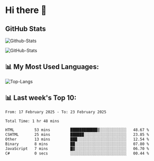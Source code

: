 # Hi there 👋

## GitHub Stats
![Github-Stats](https://github-readme-stats-sigma-five.vercel.app/api?username=ltorson&show_icons=true&theme=radical&count_private=true&show=reviews,discussions_started,discussions_answered,prs_merged,prs_merged_percentage)

![GitHub-Stats](https://github-readme-stats.vercel.app/api/wakatime?username=LeeTorson&theme=synthwave&size_weight=0.5&count_weight=0.5&title_color=36F9F6&langs_count=10&count_private=true)

## 📊 My Most Used Languages:
![Top-Langs](https://github-readme-stats-sigma-five.vercel.app/api/top-langs/?username=LTorson&layout=compact&langs_count=10)


## 📊 Last week's Top 10:
<!--START_SECTION:waka-->

```txt
From: 17 February 2025 - To: 23 February 2025

Total Time: 1 hr 48 mins

HTML         53 mins         ████████████▒░░░░░░░░░░░░   48.67 %
CSHTML       25 mins         ██████░░░░░░░░░░░░░░░░░░░   23.85 %
Other        13 mins         ███░░░░░░░░░░░░░░░░░░░░░░   12.54 %
Binary       8 mins          ██░░░░░░░░░░░░░░░░░░░░░░░   07.80 %
JavaScript   7 mins          █▓░░░░░░░░░░░░░░░░░░░░░░░   06.70 %
C#           0 secs          ░░░░░░░░░░░░░░░░░░░░░░░░░   00.44 %
```

<!--END_SECTION:waka-->
